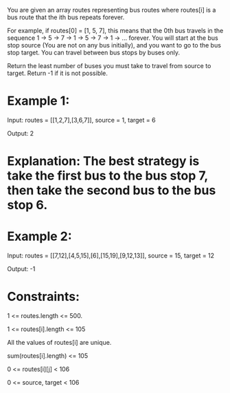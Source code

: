 You are given an array routes representing bus routes where routes[i] 
is a bus route that the ith bus repeats forever.

For example, if routes[0] = [1, 5, 7], this means that the 0th bus travels 
in the sequence 1 -> 5 -> 7 -> 1 -> 5 -> 7 -> 1 -> ... forever.
You will start at the bus stop source (You are not on any bus initially), 
and you want to go to the bus stop target. You can travel between bus stops 
by buses only.

Return the least number of buses you must take to travel from source to target. 
Return -1 if it is not possible.

# Example 1:

Input: routes = [[1,2,7],[3,6,7]], source = 1, target = 6

Output: 2

# Explanation: The best strategy is take the first bus to the bus stop 7, then take the second bus to the bus stop 6.

# Example 2:

Input: routes = [[7,12],[4,5,15],[6],[15,19],[9,12,13]], source = 15, target = 12

Output: -1
 
# Constraints:

1 <= routes.length <= 500.

1 <= routes[i].length <= 105

All the values of routes[i] are unique.

sum(routes[i].length) <= 105

0 <= routes[i][j] < 106

0 <= source, target < 106
